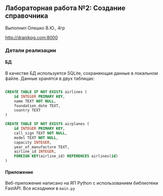 ## Лабораторная работа №2: Создание справочника

Выполнил Олешко В.Ю., 4гр

http://dranikpg.com:8000

### Детали реализации

#### БД

В качестве БД используется SQLite, сохраняющая данные в локальном файле. Данные хранятся в двух таблицах:

```sql

CREATE TABLE IF NOT EXISTS airlines (
    id INTEGER PRIMARY KEY,
    name TEXT NOT NULL,
    foundation_date TEXT,
    country TEXT
)

CREATE TABLE IF NOT EXISTS airplanes (
    id INTEGER PRIMARY KEY,
    call_sign TEXT NOT NULL,
    model TEXT NOT NULL,
    capacity INTEGER,
    year_of_manufacture TEXT,
    airline_id INTEGER,
    FOREIGN KEY(airline_id) REFERENCES airlines(id)
)

```

#### Приложение

Веб-приложение написано на ЯП Python с использованием библиотеки FastAPI. Все исходники в `main.py`
